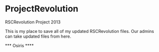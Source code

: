 ProjectRevolution
=================

RSCRevolution Project 2013

This is my place to save all of my updated RSCRevolution files. Our admins can take updated files from here.

*** Osiris ****
